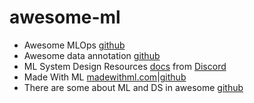 # awesome-ml

- Awesome MLOps [github](https://github.com/visenger/awesome-mlops)
- Awesome data annotation [github](https://github.com/taivop/awesome-data-annotation)
- ML System Design Resources [docs](https://docs.google.com/document/d/1DXxWfS9lSeUGNsVGKwusG3iqdJB6xxFBoOxBakz75x4/edit#heading=h.30delkihet6r) from [Discord](https://discord.com/channels/814557108065534033/905288121934049310/943177806186168320)
- Made With ML [madewithml.com](https://madewithml.com/)|[github](https://github.com/GokuMohandas/MadeWithML)
- There are some about ML and DS in awesome [github](https://github.com/sindresorhus/awesome)
